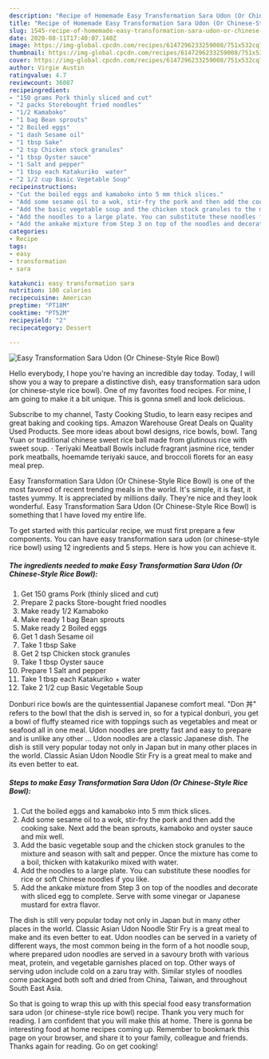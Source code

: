 ```yaml
---
description: "Recipe of Homemade Easy Transformation Sara Udon (Or Chinese-Style Rice Bowl)"
title: "Recipe of Homemade Easy Transformation Sara Udon (Or Chinese-Style Rice Bowl)"
slug: 1545-recipe-of-homemade-easy-transformation-sara-udon-or-chinese-style-rice-bowl
date: 2020-08-11T17:40:07.140Z
image: https://img-global.cpcdn.com/recipes/6147296233259008/751x532cq70/easy-transformation-sara-udon-or-chinese-style-rice-bowl-recipe-main-photo.jpg
thumbnail: https://img-global.cpcdn.com/recipes/6147296233259008/751x532cq70/easy-transformation-sara-udon-or-chinese-style-rice-bowl-recipe-main-photo.jpg
cover: https://img-global.cpcdn.com/recipes/6147296233259008/751x532cq70/easy-transformation-sara-udon-or-chinese-style-rice-bowl-recipe-main-photo.jpg
author: Virgie Austin
ratingvalue: 4.7
reviewcount: 36087
recipeingredient:
- "150 grams Pork thinly sliced and cut"
- "2 packs Storebought fried noodles"
- "1/2 Kamaboko"
- "1 bag Bean sprouts"
- "2 Boiled eggs"
- "1 dash Sesame oil"
- "1 tbsp Sake"
- "2 tsp Chicken stock granules"
- "1 tbsp Oyster sauce"
- "1 Salt and pepper"
- "1 tbsp each Katakuriko  water"
- "2 1/2 cup Basic Vegetable Soup"
recipeinstructions:
- "Cut the boiled eggs and kamaboko into 5 mm thick slices."
- "Add some sesame oil to a wok, stir-fry the pork and then add the cooking sake. Next add the bean sprouts, kamaboko and oyster sauce and mix well."
- "Add the basic vegetable soup and the chicken stock granules to the mixture and season with salt and pepper. Once the mixture has come to a boil, thicken with katakuriko mixed with water."
- "Add the noodles to a large plate. You can substitute these noodles for rice or soft Chinese noodles if you like."
- "Add the ankake mixture from Step 3 on top of the noodles and decorate with sliced egg to complete. Serve with some vinegar or Japanese mustard for extra flavor."
categories:
- Recipe
tags:
- easy
- transformation
- sara

katakunci: easy transformation sara 
nutrition: 100 calories
recipecuisine: American
preptime: "PT18M"
cooktime: "PT52M"
recipeyield: "2"
recipecategory: Dessert

---
```



![Easy Transformation Sara Udon (Or Chinese-Style Rice Bowl)](https://img-global.cpcdn.com/recipes/6147296233259008/751x532cq70/easy-transformation-sara-udon-or-chinese-style-rice-bowl-recipe-main-photo.jpg)

Hello everybody, I hope you're having an incredible day today. Today, I will show you a way to prepare a distinctive dish, easy transformation sara udon (or chinese-style rice bowl). One of my favorites food recipes. For mine, I am going to make it a bit unique. This is gonna smell and look delicious.

Subscribe to my channel, Tasty Cooking Studio, to learn easy recipes and great baking and cooking tips. Amazon Warehouse Great Deals on Quality Used Products. See more ideas about bowl designs, rice bowls, bowl. Tang Yuan or traditional chinese sweet rice ball made from glutinous rice with sweet soup. · Teriyaki Meatball Bowls include fragrant jasmine rice, tender pork meatballs, hoemamde teriyaki sauce, and broccoli florets for an easy meal prep.

Easy Transformation Sara Udon (Or Chinese-Style Rice Bowl) is one of the most favored of recent trending meals in the world. It's simple, it is fast, it tastes yummy. It is appreciated by millions daily. They're nice and they look wonderful. Easy Transformation Sara Udon (Or Chinese-Style Rice Bowl) is something that I have loved my entire life.


To get started with this particular recipe, we must first prepare a few components. You can have easy transformation sara udon (or chinese-style rice bowl) using 12 ingredients and 5 steps. Here is how you can achieve it.

<!--inarticleads1-->

##### The ingredients needed to make Easy Transformation Sara Udon (Or Chinese-Style Rice Bowl):

1. Get 150 grams Pork (thinly sliced and cut)
1. Prepare 2 packs Store-bought fried noodles
1. Make ready 1/2 Kamaboko
1. Make ready 1 bag Bean sprouts
1. Make ready 2 Boiled eggs
1. Get 1 dash Sesame oil
1. Take 1 tbsp Sake
1. Get 2 tsp Chicken stock granules
1. Take 1 tbsp Oyster sauce
1. Prepare 1 Salt and pepper
1. Take 1 tbsp each Katakuriko + water
1. Take 2 1/2 cup Basic Vegetable Soup


Donburi rice bowls are the quintessential Japanese comfort meal. &#34;Don 丼&#34; refers to the bowl that the dish is served in, so for a typical donburi, you get a bowl of fluffy steamed rice with toppings such as vegetables and meat or seafood all in one meal. Udon noodles are pretty fast and easy to prepare and is unlike any other … Udon noodles are a classic Japanese dish. The dish is still very popular today not only in Japan but in many other places in the world. Classic Asian Udon Noodle Stir Fry is a great meal to make and its even better to eat. 

<!--inarticleads2-->

##### Steps to make Easy Transformation Sara Udon (Or Chinese-Style Rice Bowl):

1. Cut the boiled eggs and kamaboko into 5 mm thick slices.
1. Add some sesame oil to a wok, stir-fry the pork and then add the cooking sake. Next add the bean sprouts, kamaboko and oyster sauce and mix well.
1. Add the basic vegetable soup and the chicken stock granules to the mixture and season with salt and pepper. Once the mixture has come to a boil, thicken with katakuriko mixed with water.
1. Add the noodles to a large plate. You can substitute these noodles for rice or soft Chinese noodles if you like.
1. Add the ankake mixture from Step 3 on top of the noodles and decorate with sliced egg to complete. Serve with some vinegar or Japanese mustard for extra flavor.


The dish is still very popular today not only in Japan but in many other places in the world. Classic Asian Udon Noodle Stir Fry is a great meal to make and its even better to eat. Udon noodles can be served in a variety of different ways, the most common being in the form of a hot noodle soup, where prepared udon noodles are served in a savoury broth with various meat, protein, and vegetable garnishes placed on top. Other ways of serving udon include cold on a zaru tray with. Similar styles of noodles come packaged both soft and dried from China, Taiwan, and throughout South East Asia. 

So that is going to wrap this up with this special food easy transformation sara udon (or chinese-style rice bowl) recipe. Thank you very much for reading. I am confident that you will make this at home. There is gonna be interesting food at home recipes coming up. Remember to bookmark this page on your browser, and share it to your family, colleague and friends. Thanks again for reading. Go on get cooking!
